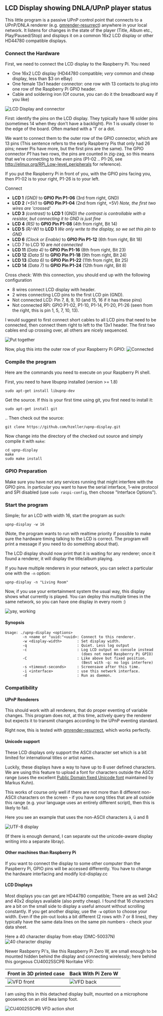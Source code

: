 LCD Display showing DNLA/UPnP player status
-------------------------------------------

This little program is a passive UPnP control point that connects to a UPnP/DNLA
renderer (e.g. [gmrender-resurrect][]) anywhere in your
local network.
It listens for changes in the state of the player (Title, Album etc.,
Play/Paused/Stop) and displays it on a common 16x2 LCD display or other
HD44780 compatible displays.

### Connect the Hardware

First, we need to connect the LCD display to the Raspberry Pi.
You need
   - One 16x2 LCD display (HD44780 compatible; _very_ common and cheap display,
     less than $3 on eBay)
   - One female 13x1 header connector: one row with 13 contacts to plug into
     one row of the Raspberry Pi GPIO header.
   - Cable and soldering iron (Of course, you can do it the breadboard way
     if you like)

![LCD Display and connector][parts]

First: identify the pins on the LCD display. They typically have 16 solder pins
(sometimes 14 when they don't have a backlight). Pin 1 is usually closer to the
edge of the board. Often marked with a '1' or a dot.

We want to connect them to the outer row of the GPIO connector, which are 13
pins (This sentence refers to the early Raspberry Pis that only had 26 pins;
newer Pis have more, but the first pins are the same).
The GPIO connector _P1_ has two rows, the pins are counted in
zig-zag, so this means that we're connecting to the _even_ pins (P1-02 .. P1-26,
see http://elinux.org/RPi_Low-level_peripherals for reference).

If you put the Raspberry Pi in front of you, with the GPIO pins facing you,
then P1-02 is to your right, P1-26 is to your left.

Connect
   - **LCD 1** _(GND)_ to **GPIO Pin P1-06** (3rd from right, GND)
   - **LCD 2** _(+5V)_ to **GPIO Pin P1-04** (2nd from right, +5V)
     _Note, the first two wires are 'crossed'_
   - **LCD 3** _(contrast)_ to **LCD 1** (GND)
       _the contrast is controllable with a resistor, but connecting it to GND
       is just fine_
   - **LCD 4** _(RS)_ to **GPIO Pin P1-08** (4th from right, Bit 14)
   - **LCD 5** _(R/-W)_ to **LCD 1** _We only write to the display,
      so we set this pin to GND_
   - **LCD 6** _(Clock or Enable)_ to **GPIO Pin P1-12** (6th from right, Bit 18)
   - LCD 7 to LCD 10 are _not connected_
   - **LCD 11** _(Data 4)_ to **GPIO Pin P1-16** (8th from right, Bit 23)
   - **LCD 12** _(Data 5)_ to **GPIO Pin P1-18** (9th from right, Bit 24)
   - **LCD 13** _(Data 6)_ to **GPIO Pin P1-22** (11th from right, Bit 25)
   - **LCD 14** _(Data 7)_ to **GPIO Pin P1-24** (12th from right, Bit 8)

Cross check: With this connection, you should end up with the following
configuration
   - 8 wires connect LCD display with header.
   - 2 wires connecting LCD pins to the first LCD pin (GND).
   - Not connected LCD: Pin 7, 8, 9, 10 (and 15, 16 if it has these pins)
   - Not connected RPi: GPIO P1-02, P1-10, P1-14, P1-20, P1-26 (seen from the
     right, this is pin 1, 5, 7, 10, 13).

I would suggest to first connect short cables to all LCD pins that need to be
connected, then connect them right to left to the 13x1 header. The first two
cables end up crossing over, all others are nicely sequenced.

![Put together][soldered]

Now, plug this into the outer row of your Raspberry Pi GPIO:
![Connected][connected]

### Compile the program

Here are the commands you need to execute on your Raspberry Pi shell.

First, you need to have libupnp installed (version >= 1.8)

    sudo apt-get install libupnp-dev

Get the source. If this is your first time using git, you first need to install
it:

    sudo apt-get install git

.. Then check out the source:

    git clone https://github.com/hzeller/upnp-display.git

Now change into the directory of the checked out source and simply compile it
with `make`:

    cd upnp-display
    make
    sudo make install

### GPIO Preparation

Make sure you have not any services running that might interfere with the
GPIO pins. In particular you want to have the serial interface,
1-wire protocol and SPI disabled (use `sudo raspi-config`, then
choose "Interface Options").

### Start the program

Simple; for an LCD with width 16, start the program as such:

    upnp-display -w 16

(Note, the program wants to run with realtime priority if possible to make
sure the hardware timing talking to the LCD is correct. The program will
print a message if you need to do something about that).

The LCD display should now print that it is waiting for any renderer;
once it found a renderer, it will display the title/album playing.

If you have multiple renderers in your network, you can select a particular
one with the `-n` option:

    upnp-display -n "Living Room"

Now, if you use your entertainment system the usual way, this display
shows what currently is played. You can deploy this multiple times
in the same network, so you can have one display in every room :)

![yay, working][in-operation]

#### Synopsis
```
Usage: ./upnp-display <options>
        -n <name or "uuid:"<uuid>: Connect to this renderer.
        -w <display-width>       : Set display width.
        -q                       : Quiet. Less log output
        -c                       : Log LCD output on console instead
                                   (does not need Raspberry Pi GPIO)
        -C                       : Like above but fixed position.
                                   (Best with -q: no logs interfere)
        -s <timeout-seconds>     : Screensave after this time.
        -i <interface>           : use this network interface.
        -d                       : Run as daemon.
```

### Compatibility

#### UPnP Renderers
This should work with all renderers, that do proper eventing of variable
changes. This program does not, at this time, actively query the renderer
but expects it to transmit changes according to the UPnP eventing standard.

Right now, this is tested with [gmrender-resurrect][], which works perfectly.

#### Unicode support
These LCD displays only support the ASCII character set which is a bit
limited for international titles or artist names.

Luckily, these displays have a way to have up to 8 user defined characters. We
are using this feature to upload a font for characters outside the ASCII range
(uses the excellent [Public Domain fixed Unicode font][ucs-fixed] maintained by
Markus Kuhn).

This works of course only well if there are not more than 8 different non-ASCII
characters on the screen - if you have song titles that are all outside this
range (e.g. your language uses an entirely different script), then this is
likely to fail.

Here you see an example that uses the non-ASCII characters
&auml;, &uuml; and &szlig;

![UTF-8 display][utf-8-display]

(If there is enough demand, I can separate out the unicode-aware display writing
into a separate libray).

#### Other machines than Raspberry Pi
If you want to connect the display to some other computer
than the Paspberry Pi, GPIO pins will be accessed differently.
You have to change the hardware interfacing and modify lcd-display.cc

#### LCD Displays
Most displays you can get are HD44780 compatible; There are as well
24x2 and 40x2 displays available (also pretty cheap). I found that 16
characters are a bit on the small side to display a useful amount without
scrolling constantly. If you get another display, use the `-w` option to choose
your width. Even if the pin-out looks a bit different (2 rows with 7 or 8
lines), they typically have the same data lines on the same pin numbers - check
your data sheet.

Here a 40 character display from ebay (DMC-50037N)
![40 character display][display-40-char]

Newer Rasbperry Pi's, like this Raspberry Pi Zero W, are small enough to be
mounted hidden behind the display and connecting wirelessly; here behind this
gorgeous CU40025SCPB Noritake VFD:

Front in 3D printed case           | Back With Pi Zero W
-----------------------------------|-------------------------
![VFD front](images/vfd-front.jpg) | ![VFD back](images/vfd-back.jpg)

I am using this in this detached display built, mounted on a microphone
gooseneck on an old Ikea lamp foot.

![CU40025SCPB VFD action shot](images/vfd-action-shot.jpg)

[parts]: ./images/basic-connector-small.jpg
[soldered]: ./images/soldered-small.jpg
[connected]: ./images/plugged-in-small.jpg
[in-operation]: ./images/in-operation-small.jpg
[utf-8-display]: ./images/utf8-lcd-small.jpg
[display-40-char]: ./images/display-40-char-small.jpg
[gmrender-resurrect]: http://github.com/hzeller/gmrender-resurrect
[ucs-fixed]: http://www.cl.cam.ac.uk/~mgk25/ucs-fonts.html

